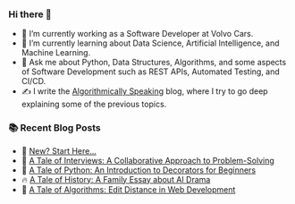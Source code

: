 ### Hi there 👋

- 🔭 I’m currently working as a Software Developer at Volvo Cars.
- 🌱 I’m currently learning about Data Science, Artificial Intelligence, and Machine Learning.
- 💬 Ask me about Python, Data Structures, Algorithms, and some aspects of Software Development such as REST APIs, Automated Testing, and CI/CD.
- ✍️ I write the [Algorithmically Speaking](https://albexl.hashnode.dev/) blog, where I try to go deep explaining some of the previous topics. 

### :books: Recent Blog Posts
<!-- BLOGPOSTS:START -->
 - 💯 [New? Start Here...](https://albexl.hashnode.dev/new-start-here)
 - 🌮 [A Tale of Interviews: A Collaborative Approach to Problem-Solving](https://albexl.hashnode.dev/collaborative-problem-solving-with-python)
 - 💯 [A Tale of Python: An Introduction to Decorators for Beginners](https://albexl.hashnode.dev/a-tale-of-python-an-introduction-to-decorators-for-beginners)
 - 🔥 [A Tale of History: A Family Essay about AI Drama](https://albexl.hashnode.dev/a-tale-of-history-a-family-essay-about-ai-drama)
 - 💫 [A Tale of Algorithms: Edit Distance in Web Development](https://albexl.hashnode.dev/a-tale-of-algorithms-edit-distance-in-web-development)<!-- BLOGPOSTS:END -->
